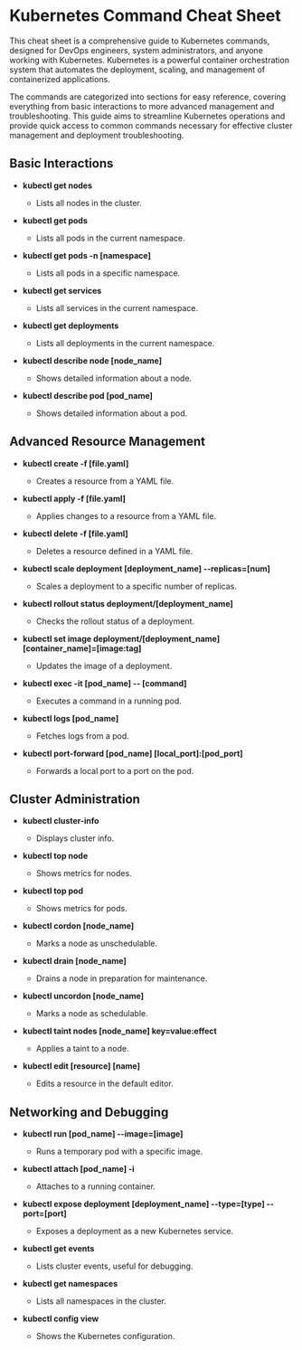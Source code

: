# Kubernetes Command Cheat Sheet

This cheat sheet is a comprehensive guide to Kubernetes commands, designed for DevOps engineers, system administrators, and anyone working with Kubernetes. Kubernetes is a powerful container orchestration system that automates the deployment, scaling, and management of containerized applications.

The commands are categorized into sections for easy reference, covering everything from basic interactions to more advanced management and troubleshooting. This guide aims to streamline Kubernetes operations and provide quick access to common commands necessary for effective cluster management and deployment troubleshooting.

## Basic Interactions
- **kubectl get nodes**
  - Lists all nodes in the cluster.

- **kubectl get pods**
  - Lists all pods in the current namespace.

- **kubectl get pods -n [namespace]**
  - Lists all pods in a specific namespace.

- **kubectl get services**
  - Lists all services in the current namespace.

- **kubectl get deployments**
  - Lists all deployments in the current namespace.

- **kubectl describe node [node_name]**
  - Shows detailed information about a node.

- **kubectl describe pod [pod_name]**
  - Shows detailed information about a pod.

## Advanced Resource Management
- **kubectl create -f [file.yaml]**
  - Creates a resource from a YAML file.

- **kubectl apply -f [file.yaml]**
  - Applies changes to a resource from a YAML file.

- **kubectl delete -f [file.yaml]**
  - Deletes a resource defined in a YAML file.

- **kubectl scale deployment [deployment_name] --replicas=[num]**
  - Scales a deployment to a specific number of replicas.

- **kubectl rollout status deployment/[deployment_name]**
  - Checks the rollout status of a deployment.

- **kubectl set image deployment/[deployment_name] [container_name]=[image:tag]**
  - Updates the image of a deployment.

- **kubectl exec -it [pod_name] -- [command]**
  - Executes a command in a running pod.

- **kubectl logs [pod_name]**
  - Fetches logs from a pod.

- **kubectl port-forward [pod_name] [local_port]:[pod_port]**
  - Forwards a local port to a port on the pod.

## Cluster Administration
- **kubectl cluster-info**
  - Displays cluster info.

- **kubectl top node**
  - Shows metrics for nodes.

- **kubectl top pod**
  - Shows metrics for pods.

- **kubectl cordon [node_name]**
  - Marks a node as unschedulable.

- **kubectl drain [node_name]**
  - Drains a node in preparation for maintenance.

- **kubectl uncordon [node_name]**
  - Marks a node as schedulable.

- **kubectl taint nodes [node_name] key=value:effect**
  - Applies a taint to a node.

- **kubectl edit [resource] [name]**
  - Edits a resource in the default editor.

## Networking and Debugging
- **kubectl run [pod_name] --image=[image]**
  - Runs a temporary pod with a specific image.

- **kubectl attach [pod_name] -i**
  - Attaches to a running container.

- **kubectl expose deployment [deployment_name] --type=[type] --port=[port]**
  - Exposes a deployment as a new Kubernetes service.

- **kubectl get events**
  - Lists cluster events, useful for debugging.

- **kubectl get namespaces**
  - Lists all namespaces in the cluster.

- **kubectl config view**
  - Shows the Kubernetes configuration.
